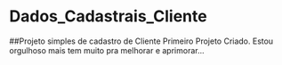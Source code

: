# Dados_Cadastrais_Cliente
##Projeto simples de cadastro de Cliente
Primeiro Projeto Criado.
Estou orgulhoso mais tem muito pra melhorar e aprimorar...
